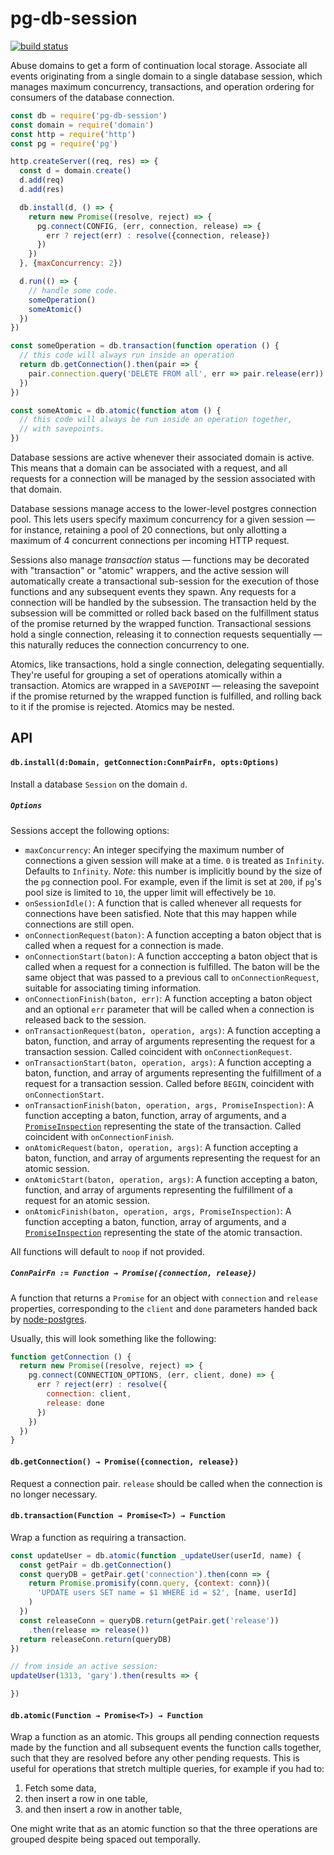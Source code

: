 # pg-db-session

[![build status](https://travis-ci.com/npm/pg-db-session.svg?token=yheHTHt7F3KqoBV9TUYc)](https://travis-ci.com/npm/pg-db-session)

Abuse domains to get a form of continuation local storage. Associate all events
originating from a single domain to a single database session, which manages
maximum concurrency, transactions, and operation ordering for consumers of the
database connection.

```javascript
const db = require('pg-db-session')
const domain = require('domain')
const http = require('http')
const pg = require('pg')

http.createServer((req, res) => {
  const d = domain.create()
  d.add(req)
  d.add(res)

  db.install(d, () => {
    return new Promise((resolve, reject) => {
      pg.connect(CONFIG, (err, connection, release) => {
        err ? reject(err) : resolve({connection, release})
      })
    })
  }, {maxConcurrency: 2})

  d.run(() => {
    // handle some code.
    someOperation()
    someAtomic()
  })
})

const someOperation = db.transaction(function operation () {
  // this code will always run inside an operation
  return db.getConnection().then(pair => {
    pair.connection.query('DELETE FROM all', err => pair.release(err))
  })
})

const someAtomic = db.atomic(function atom () {
  // this code will always be run inside an operation together,
  // with savepoints.
})
```

Database sessions are active whenever their associated domain is active. This means
that a domain can be associated with a request, and all requests for a connection
will be managed by the session associated with that domain.

Database sessions manage access to the lower-level postgres connection pool.
This lets users specify maximum concurrency for a given session — for instance,
retaining a pool of 20 connections, but only allotting a maximum of 4
concurrent connections per incoming HTTP request.

Sessions also manage *transaction* status — functions may be decorated with
"transaction" or "atomic" wrappers, and the active session will automatically
create a transactional sub-session for the execution of those functions and any
subsequent events they spawn. Any requests for a connection will be handled by
the subsession. The transaction held by the subsession will be committed or
rolled back based on the fulfillment status of the promise returned by the
wrapped function. Transactional sessions hold a single connection, releasing it
to connection requests sequentially — this naturally reduces the connection
concurrency to one.

Atomics, like transactions, hold a single connection, delegating sequentially.
They're useful for grouping a set of operations atomically within a
transaction. Atomics are wrapped in a `SAVEPOINT` — releasing the savepoint if
the promise returned by the wrapped function is fulfilled, and rolling back to
it if the promise is rejected. Atomics may be nested.

## API

#### `db.install(d:Domain, getConnection:ConnPairFn, opts:Options)`

Install a database `Session` on the domain `d`.

##### `Options`

Sessions accept the following options:

* `maxConcurrency`: An integer specifying the maximum number of connections a
  given session will make at a time. `0` is treated as `Infinity`. Defaults to
  `Infinity`. *Note:* this number is implicitly bound by the size of the `pg`
  connection pool. For example, even if the limit is set at `200`, if `pg`'s
  pool size is limited to `10`, the upper limit will effectively be `10`.
* `onSessionIdle()`: A function that is called whenever all requests for
  connections have been satisfied. Note that this may happen while connections
  are still open.
* `onConnectionRequest(baton)`: A function accepting a baton object that is
  called when a request for a connection is made.
* `onConnectionStart(baton)`: A function acccepting a baton object that is
  called when a request for a connection is fulfilled. The baton will be the
  same object that was passed to a previous call to `onConnectionRequest`,
  suitable for associating timing information.
* `onConnectionFinish(baton, err)`: A function accepting a baton object and
  an optional `err` parameter that will be called when a connection is released
  back to the session.
* `onTransactionRequest(baton, operation, args)`: A function accepting a baton,
  function, and array of arguments representing the request for a transaction
  session. Called coincident with `onConnectionRequest`.
* `onTransactionStart(baton, operation, args)`: A function accepting a baton,
  function, and array of arguments representing the fulfillment of a request
  for a transaction session. Called before `BEGIN`, coincident with
  `onConnectionStart`.
* `onTransactionFinish(baton, operation, args, PromiseInspection)`:
  A function accepting a baton, function, array of arguments, and a
  [`PromiseInspection`][bluebird-inspection] representing the state of the
  transaction. Called coincident with `onConnectionFinish`.
* `onAtomicRequest(baton, operation, args)`: A function accepting a baton,
  function, and array of arguments representing the request for an atomic
  session.
* `onAtomicStart(baton, operation, args)`: A function accepting a baton,
  function, and array of arguments representing the fulfillment of a request
  for an atomic session.
* `onAtomicFinish(baton, operation, args, PromiseInspection)`:
  A function accepting a baton, function, array of arguments, and a
  [`PromiseInspection`][bluebird-inspection] representing the state of the
  atomic transaction.

All functions will default to `noop` if not provided.

##### `ConnPairFn := Function → Promise({connection, release})`

A function that returns a `Promise` for an object with `connection` and `release`
properties, corresponding to the `client` and `done` parameters handed back by
[node-postgres][].

Usually, this will look something like the following:

```javascript
function getConnection () {
  return new Promise((resolve, reject) => {
    pg.connect(CONNECTION_OPTIONS, (err, client, done) => {
      err ? reject(err) : resolve({
        connection: client,
        release: done
      })
    })
  })
}
```

#### `db.getConnection() → Promise({connection, release})`

Request a connection pair. `release` should be called when the connection is no
longer necessary.

#### `db.transaction(Function → Promise<T>) → Function`

Wrap a function as requiring a transaction.

```javascript
const updateUser = db.atomic(function _updateUser(userId, name) {
  const getPair = db.getConnection()
  const queryDB = getPair.get('connection').then(conn => {
    return Promise.promisify(conn.query, {context: conn})(
      'UPDATE users SET name = $1 WHERE id = $2', [name, userId]
    )
  })
  const releaseConn = queryDB.return(getPair.get('release'))
    .then(release => release())
  return releaseConn.return(queryDB)
})

// from inside an active session:
updateUser(1313, 'gary').then(results => {

})
```

#### `db.atomic(Function → Promise<T>) → Function`

Wrap a function as an atomic. This groups all pending connection requests made by
the function and all subsequent events the function calls together, such that they
are resolved before any other pending requests. This is useful for operations that
stretch multiple queries, for example if you had to:

1. Fetch some data,
2. then insert a row in one table,
3. and then insert a row in another table,

One might write that as an atomic function so that the three operations are grouped
despite being spaced out temporally.

[node-postgres]: https://github.com/brianc/node-postgres
[bluebird-inspection]: http://bluebirdjs.com/docs/api/promiseinspection.html
